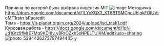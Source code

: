 <br> Причина по которой была выбрала лицензия MIT
![image](https://github.com/qune4q/DiplomeLicense/assets/50214016/a67fed23-2456-424d-a191-5f2e00987073)
Методичка - https://docs.google.com/document/d/1LYeXQX3_XT8BTSMCpcUhIqkFOlUVtoMT1rstrrlsPao/edit
<br> Тема - https://it-planet.braim.org/2024/upload/lsd_task1.pdf
<br> Курсовая работа - https://docs.google.com/document/d/1pN-Jd1Gtz9fMrE7Mq9KDi8v_y8RrOZxh5sNPELTUlKM/edit?usp=sharing
![photo_5294426273797494405_y](https://github.com/qune4q/DiplomeLicense/assets/50214016/0ce71fc8-a294-4e67-b7fe-34563abdd551)
